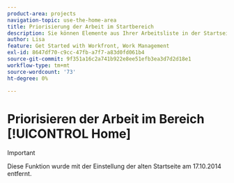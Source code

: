 ```yaml
---
product-area: projects
navigation-topic: use-the-home-area
title: Priorisierung der Arbeit im Startbereich
description: Sie können Elemente aus Ihrer Arbeitsliste in der Startseite priorisieren. Elemente, die Sie zu "Meine Priorität"hinzufügen, sind nur für Sie prioritär. Sie werden für niemanden anderen priorisiert, und niemand kann sie für Sie priorisieren. Sie können bis zu 20 Elemente unter der Option [!UICONTROL Meine Priorität sortieren nach] hinzufügen.
author: Lisa
feature: Get Started with Workfront, Work Management
exl-id: 8647df70-c9cc-47fb-a7f7-a83d0fd061b4
source-git-commit: 9f351a16c2a741b922e8ee51efb3ea3d7d2d18e1
workflow-type: tm+mt
source-wordcount: '73'
ht-degree: 0%

---
```


# Priorisieren der Arbeit im Bereich [!UICONTROL Home]

>[!IMPORTANT]
>
>Diese Funktion wurde mit der Einstellung der alten Startseite am 17.10.2014 entfernt.

<!--You can prioritize your work in the new Priorities area. See []().


You can prioritize items from your [!UICONTROL Work List] in [!UICONTROL Home]. Items you add to [!UICONTROL My Priority] are priorities for you only. They are not prioritized for anyone else, and no one can prioritize them for you. You can add up to 20 items under the [!UICONTROL My Priority] [!UICONTROL Sort By] option.

## Access requirements

You must have the following access to perform the steps in this article:

<table style="table-layout:auto"> 
 <col> 
 </col> 
 <col> 
 </col> 
 <tbody> 
  <tr> 
   <td role="rowheader"><strong>[!DNL Adobe Workfront plan*]</strong></td> 
   <td> <p>Any</p> </td> 
  </tr> 
  <tr> 
   <td role="rowheader"><strong>[!DNL Adobe Workfront] license*</strong></td> 
   <td> <p>[!UICONTROL Work] or higher</p> </td> 
  </tr> 
  <tr> 
   <td role="rowheader"><strong>Access level configurations*</strong></td> 
   <td> <p>[!UICONTROL Edit] access to Tasks and Issues</p> <p>Note: If you still don't have access, ask your [!DNL Workfront] administrator if they set additional restrictions in your access level. For information on how a [!DNL Workfront] administrator can modify your access level, see <a href="../../../administration-and-setup/add-users/configure-and-grant-access/create-modify-access-levels.md" class="MCXref xref">Create or modify custom access levels</a>.</p> </td> 
  </tr> 
  <tr> 
   <td role="rowheader"><strong>Object permissions</strong></td> 
   <td> <p>Contribute permissions or higher to the tasks and issues you want to prioritize</p> <p>For information on requesting additional access, see <a href="../../../workfront-basics/grant-and-request-access-to-objects/request-access.md" class="MCXref xref">Request access to objects </a>.</p> </td> 
  </tr> 
 </tbody> 
</table>

To find out what plan, license type, or access you have, contact your [!DNL Workfront] administrator.

## Add items to [!UICONTROL My Priority] 

You can add any item assigned to you in your [!UICONTROL Work List] to [!UICONTROL My Priority]. New items are added at the bottom of the list.

1. Click the **[!UICONTROL Main Menu]** ![](assets/main-menu-icon.png) in the upper-right corner, then click **[!UICONTROL Home]**.
1. In the left panel, ensure the **[!UICONTROL Group by]** drop-down menu is sorting by one of the following options:

   * [!UICONTROL Planned Completion]
   * [!UICONTROL Planned Start]
   * [!UICONTROL Commit Date]
   * [!UICONTROL Project]

1. Hover over a work item, and click on the **[!UICONTROL More]** icon ![](assets/more-icon.png).

1. Select **[!UICONTROL Add to My Priority]**.

   ![](assets/getting-started-my-priority-group-by-drop-down-nwe-350x405.png)

## Prioritize items using the [!UICONTROL My Priority] grouping

You can prioritize your work after you select [!UICONTROL My Priority] in your grouping drop-down menu, placing the most important items at the top of the list. Priorities you set are visible only to you. No one else can prioritize work for you.

You must add work items to [!UICONTROL My Priority] before you can begin prioritizing.

For more information, see the section [Add items to [!UICONTROL My Priority]](#add-items-to-my-priority) in this article.

1. Click the **[!UICONTROL Main Menu]** ![](assets/main-menu-icon.png) in the upper-right corner, then click **[!UICONTROL Home]**.
1. In the left panel, click the **[!UICONTROL Group by]** drop-down menu, then select **[!UICONTROL My Priority]**.

1. Select a work item and drag and drop it in the right place to prioritize it in your list.

   ![](assets/drag-drop-my-priority-with-group-by-menu-nwe-350x426.png)

## Remove items from [!UICONTROL My Priority]

You can remove items from [!UICONTROL My Priority] by completing the work item or manually removing it using the [!UICONTROL More] icon. If you are unassigned from a work item, it is also removed from [!UICONTROL My Priority].

1. Click the **[!UICONTROL Main Menu]** ![](assets/main-menu-icon.png) in the upper-right corner, then click **[!UICONTROL Home]**.
1. In the left panel, click the **[!UICONTROL More]** icon, then select **[!UICONTROL Remove from My Priority]**.

   ![[!UICONTROL Remove from [!UICONTROL My Priority]]](assets/getting-started-remove-from-priority-nwe-350x395.png)
-->